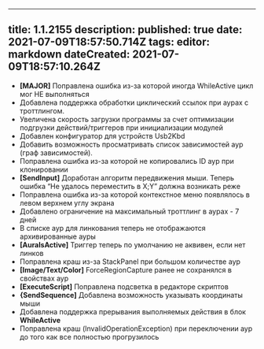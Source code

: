 
---
title: 1.1.2155
description: 
published: true
date: 2021-07-09T18:57:50.714Z
tags: 
editor: markdown
dateCreated: 2021-07-09T18:57:10.264Z
---		
		
- **[MAJOR]** Поправлена ошибка из-за которой иногда WhileActive цикл мог НЕ выполняться
- Добавлена поддержка обработки циклический ссылок при аурах с троттлингом.
- Увеличена скорость загрузки программы за счет оптимизации подгрузки действий/триггеров при инициализации модулей
- Добавлен конфигуратор для устройств Usb2Kbd
- Добавить возможность просматривать список зависимостей аур (граф зависимостей).
- Поправлена ошибка из-за которой не копировались ID аур при клонировании
- **[SendInput]** Доработан алгоритм передвижения мыши. Теперь ошибка “Не удалось переместить в X;Y” должна возникать реже
- Поправлена ошибка из-за которой контекстное меню появлялось в левом верхнем углу экрана
- Добавлено ограничение на максимальный троттлинг в аурах - 7 дней
- В списке аур для линкования теперь не отображаются архивированные ауры
- **[AuraIsActive]** Триггер теперь по умолчанию не аквивен, если нет линков
- Поправлена краш из-за StackPanel при большом количестве аур
- **[Image/Text/Color]** ForceRegionCapture ранее не сохранялся в свойствах аур
- **[ExecuteScript]** Поправлена подсветка в редакторе скриптов
- **{SendSequence]** Добавлена возможность указывать координаты мыши
- Добавлена поддержка прерывания выполняемых действия в блок **WhileActive**
- Поправлена краш (InvalidOperationException) при переключении аур до того как все полностью прогрузилось